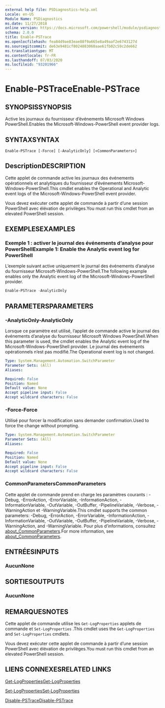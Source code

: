 ```yaml
---
external help file: PSDiagnostics-help.xml
Locale: en-US
Module Name: PSDiagnostics
ms.date: 11/27/2018
online version: https://docs.microsoft.com/powershell/module/psdiagnostics/enable-pstrace?view=powershell-7&WT.mc_id=ps-gethelp
schema: 2.0.0
title: Enable-PSTrace
ms.openlocfilehash: fea84d9ae83eae88f9a665e8a49aaf2e6743127d
ms.sourcegitcommit: de63e9481cf8024883060aae61fb02c59c2de662
ms.translationtype: MT
ms.contentlocale: fr-FR
ms.lasthandoff: 07/03/2020
ms.locfileid: "93201966"
---
```

# <span data-ttu-id="74717-102">Enable-PSTrace</span><span class="sxs-lookup"><span data-stu-id="74717-102">Enable-PSTrace</span></span>

## <span data-ttu-id="74717-103">SYNOPSIS</span><span class="sxs-lookup"><span data-stu-id="74717-103">SYNOPSIS</span></span>
<span data-ttu-id="74717-104">Active les journaux du fournisseur d’événements Microsoft Windows PowerShell.</span><span class="sxs-lookup"><span data-stu-id="74717-104">Enables the Microsoft-Windows-PowerShell event provider logs.</span></span>

## <span data-ttu-id="74717-105">SYNTAX</span><span class="sxs-lookup"><span data-stu-id="74717-105">SYNTAX</span></span>

```
Enable-PSTrace [-Force] [-AnalyticOnly] [<CommonParameters>]
```

## <span data-ttu-id="74717-106">Description</span><span class="sxs-lookup"><span data-stu-id="74717-106">DESCRIPTION</span></span>

<span data-ttu-id="74717-107">Cette applet de commande active les journaux des événements opérationnels et analytiques du fournisseur d’événements Microsoft-Windows-PowerShell.</span><span class="sxs-lookup"><span data-stu-id="74717-107">This cmdlet enables the Operational and Analytic event logs of the Microsoft-Windows-PowerShell event provider.</span></span>

<span data-ttu-id="74717-108">Vous devez exécuter cette applet de commande à partir d’une session PowerShell avec élévation de privilèges.</span><span class="sxs-lookup"><span data-stu-id="74717-108">You must run this cmdlet from an elevated PowerShell session.</span></span>

## <span data-ttu-id="74717-109">EXEMPLES</span><span class="sxs-lookup"><span data-stu-id="74717-109">EXAMPLES</span></span>

### <span data-ttu-id="74717-110">Exemple 1 : activer le journal des événements d’analyse pour PowerShell</span><span class="sxs-lookup"><span data-stu-id="74717-110">Example 1: Enable the Analytic event log for PowerShell</span></span>

<span data-ttu-id="74717-111">L’exemple suivant active uniquement le journal des événements d’analyse du fournisseur Microsoft-Windows-PowerShell.</span><span class="sxs-lookup"><span data-stu-id="74717-111">The following example enables only the Analytic event log of the Microsoft-Windows-PowerShell provider.</span></span>

```powershell
Enable-PSTrace -AnalyticOnly
```

## <span data-ttu-id="74717-112">PARAMETERS</span><span class="sxs-lookup"><span data-stu-id="74717-112">PARAMETERS</span></span>

### <span data-ttu-id="74717-113">-AnalyticOnly</span><span class="sxs-lookup"><span data-stu-id="74717-113">-AnalyticOnly</span></span>

<span data-ttu-id="74717-114">Lorsque ce paramètre est utilisé, l’applet de commande active le journal des événements d’analyse du fournisseur Microsoft Windows PowerShell.</span><span class="sxs-lookup"><span data-stu-id="74717-114">When this parameter is used, the cmdlet enables the Analytic event log of the Microsoft-Windows-PowerShell provider.</span></span> <span data-ttu-id="74717-115">Le journal des événements opérationnels n’est pas modifié.</span><span class="sxs-lookup"><span data-stu-id="74717-115">The Operational event log is not changed.</span></span>

```yaml
Type: System.Management.Automation.SwitchParameter
Parameter Sets: (All)
Aliases:

Required: False
Position: Named
Default value: None
Accept pipeline input: False
Accept wildcard characters: False
```

### <span data-ttu-id="74717-116">-Force</span><span class="sxs-lookup"><span data-stu-id="74717-116">-Force</span></span>

<span data-ttu-id="74717-117">Utilisé pour forcer la modification sans demander confirmation.</span><span class="sxs-lookup"><span data-stu-id="74717-117">Used to force the change without prompting.</span></span>

```yaml
Type: System.Management.Automation.SwitchParameter
Parameter Sets: (All)
Aliases:

Required: False
Position: Named
Default value: None
Accept pipeline input: False
Accept wildcard characters: False
```

### <span data-ttu-id="74717-118">CommonParameters</span><span class="sxs-lookup"><span data-stu-id="74717-118">CommonParameters</span></span>
<span data-ttu-id="74717-119">Cette applet de commande prend en charge les paramètres courants : -Debug, -ErrorAction, -ErrorVariable, -InformationAction, -InformationVariable, -OutVariable, -OutBuffer, -PipelineVariable, -Verbose, -WarningAction et -WarningVariable.</span><span class="sxs-lookup"><span data-stu-id="74717-119">This cmdlet supports the common parameters: -Debug, -ErrorAction, -ErrorVariable, -InformationAction, -InformationVariable, -OutVariable, -OutBuffer, -PipelineVariable, -Verbose, -WarningAction, and -WarningVariable.</span></span> <span data-ttu-id="74717-120">Pour plus d’informations, consultez [about_CommonParameters](https://go.microsoft.com/fwlink/?LinkID=113216).</span><span class="sxs-lookup"><span data-stu-id="74717-120">For more information, see [about_CommonParameters](https://go.microsoft.com/fwlink/?LinkID=113216).</span></span>

## <span data-ttu-id="74717-121">ENTRÉES</span><span class="sxs-lookup"><span data-stu-id="74717-121">INPUTS</span></span>

### <span data-ttu-id="74717-122">Aucun</span><span class="sxs-lookup"><span data-stu-id="74717-122">None</span></span>

## <span data-ttu-id="74717-123">SORTIES</span><span class="sxs-lookup"><span data-stu-id="74717-123">OUTPUTS</span></span>

### <span data-ttu-id="74717-124">Aucun</span><span class="sxs-lookup"><span data-stu-id="74717-124">None</span></span>

## <span data-ttu-id="74717-125">REMARQUES</span><span class="sxs-lookup"><span data-stu-id="74717-125">NOTES</span></span>

<span data-ttu-id="74717-126">Cette applet de commande utilise les `Get-LogProperties` applets de commande et `Set-LogProperties` .</span><span class="sxs-lookup"><span data-stu-id="74717-126">This cmdlet uses the `Get-LogProperties` and `Set-LogProperties` cmdlets.</span></span>

<span data-ttu-id="74717-127">Vous devez exécuter cette applet de commande à partir d’une session PowerShell avec élévation de privilèges.</span><span class="sxs-lookup"><span data-stu-id="74717-127">You must run this cmdlet from an elevated PowerShell session.</span></span>

## <span data-ttu-id="74717-128">LIENS CONNEXES</span><span class="sxs-lookup"><span data-stu-id="74717-128">RELATED LINKS</span></span>

[<span data-ttu-id="74717-129">Get-LogProperties</span><span class="sxs-lookup"><span data-stu-id="74717-129">Get-LogProperties</span></span>](Get-LogProperties.md)

[<span data-ttu-id="74717-130">Set-LogProperties</span><span class="sxs-lookup"><span data-stu-id="74717-130">Set-LogProperties</span></span>](Set-LogProperties.md)

[<span data-ttu-id="74717-131">Disable-PSTrace</span><span class="sxs-lookup"><span data-stu-id="74717-131">Disable-PSTrace</span></span>](Disable-PSTrace.md)
